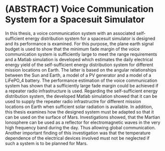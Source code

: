 # (ABSTRACT) Voice Communication System for a Spacesuit Simulator
In this thesis, a voice communication system with an associated self-sufficient energy distribution system for a spacesuit simulator is designed and its performance is examined. For this purpose, the plane earth signal budget is used to show that the minimum fade margin of the voice communication system is sufficiently large to meet the range requirements and a Matlab simulation is developed which estimates the daily electrical energy yield of the self-sufficient energy distribution system for different mission locations on Earth. The latter is based on the angular relationships between the Sun and Earth, a model of a PV generator and a model of a LiFePO_4 battery. The performance estimation of the voice communication system has shown that a sufficiently large fade margin could be achieved if a repeater radio infrastructure is used. Regarding the self-sufficient energy distribution system, the developed Matlab simulation showed that it can be used to supply the repeater radio infrastructre for different mission locations on Earth when sufficient solar radiation is available. In addition, this thesis examines how the designed system must be adapted so that it can be used on the surface of Mars. Investigations showed, that the Martian Ionosphere can be used as a reflector for electromagnetic waves in the very high frequency band during the day. Thus allowing global communication. Another important finding of this investigation was that the temperature dependence of the electrical devices involved must not be neglected if such a system is to be planned for Mars. 
